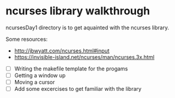 # ncurses library walkthrough

ncursesDay1 directory is to get aquainted with the ncurses library.

Some resources:
 - http://jbwyatt.com/ncurses.html#input
 - https://invisible-island.net/ncurses/man/ncurses.3x.html

- [ ] Writing the makefile template for the progams
- [ ] Getting a window up
- [ ] Moving a cursor
- [ ] Add some excercises to get familiar with the library
